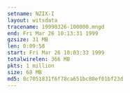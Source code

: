 ```yaml
---
setname: NZIX-I
layout: witsdata
tracename: 19990326-100000.mngd
end: Fri Mar 26 10:13:31 1999
gzsize: 31 MB
len: 0:09:58
start: Fri Mar 26 10:03:33 1999
totalwirelen: 366 MB
pkts: 1 million
size: 68 MB
md5: 8c7051831f6f78ca651bc80ef01bf23d
---
```

